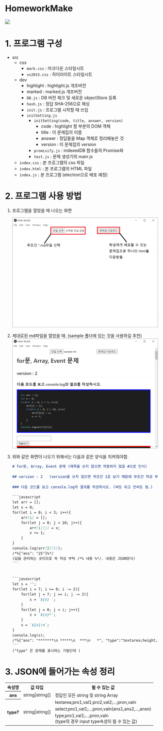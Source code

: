 # HomeworkMake

<img src="./img/study.ico">

# 1. 프로그램 구성

- src
  - css
    - `mark.css` : 마크다운 스타일시트
    - `vs2015.css` : 하이라이트 스타일시트
  - dev
    - highlight : highlight.js 개조버전
    - marked : marked.js 개조버전
    - `DB.js` : DB 버전 체크 및 새로운 objectStore 등록
    - `hash.js` : 정답 SHA-256으로 해싱
    - `init.js` : 프로그램 시작할 때 쓰임
    - `initSetting.js`
      - `initSetting(code, title, answer, version)`
        - code : highlight 할 부분의 DOM 객체
        - title : 이 문제집의 이름
        - answer : 정답들을 Map 객체로 정리해놓은 것
        - version : 이 문제집의 version
      - `promisify.js` : indexedDB 함수들의 Promise화
      - `test.js` : 문제 생성기의 main js
  - `index.css` : 본 프로그램의 css 파일
  - `index.html` : 본 프로그램의 HTML 파일
  - `index.js` : 본 프로그램 (electron으로 배포 예정)



# 2. 프로그램 사용 방법

1. 프로그램을 열었을 때 나오는 화면

   ![1](./img/1.PNG)

   

2. 제대로된 md파일을 열었을 때. (sample 폴더에 있는 것을 사용하길 추천)
   ![2](./img/2.PNG)

   

3. 위와 같은 화면이 나오기 위해서는 다음과 같은 양식을 지켜줘야함.

   ```markdown
   # for문, Array, Event 문제 (제목을 쓰지 않으면 작동하지 않음 #으로 인식)
   
   ## version : 2	(version을 쓰지 않으면 무조건 1로 보기 때문에 무조건 작성 부탁, ##으로 인식)
   
   ### 다음 코드를 보고 console.log의 결과를 작성하시오. (써도 되고 안써도 됨.)
   
   ​```javascript
   let arr = [];
   let x = 0;
   for(let i = 0; i < 3; i++){
       arr[i] = [];
       for(let j = 0; j < 10; j++){
           arr[i][j] = x;
           x += 1;
       }
   }
   console.log(arr[2][5]);
   /*%{"ans": "25"}%*/
   (답을 관리하는 곳이므로 꼭 작성 부탁 /*% 내용 %*/. 내용은 JSON양식)
   ​```
   
   
   ​```javascript
   let s = '';
   for(let i = 7; i >= 0; i -= 2){
       for(let j = 7; j >= i; j -= 2){
           s = `${s} `;
       }
       for(let j = 0; j < i; j++){
           s = `${s}*`;
       }
       s = `${s}\n`;
   }
   console.log(s);
   /*%{"ans": "*******\n *****\n  ***\n   *", "type":"textarea;height,100px"}%*/
   ​```
   ("type" 은 문제를 표시하는 기법인데 )
   ```



# 3. JSON에 들어가는 속성 정리

<table>
    <tr>
        <th>속성명</th>
        <th>값 타입</th>
        <th>될 수 있는 값</th>
    </tr>
    <tr>
        <th>ans</th>
        <td>string|string[]</td>
        <td>정답인 모든 string 및 string Array</td>
    </tr>
    <tr>
        <th rowspan="3">type?</th>
        <td rowspan="3">string|string[]</td>
        <td>textarea;pro1,val1;pro2,val2;...;pron,valn</td>
    </tr>
    <tr>
        <td>select;pro1,val1;...;pron,valn(ans1,ans2,...,ansn)</td>
    </tr>
    <tr>
        <td>type;pro1,val1;...;pron,valn<br>(type의 경우 input type속성이 될 수 있는 값)</td>
    </tr>
</table>

